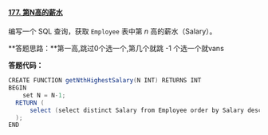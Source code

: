 #### [177. 第N高的薪水](https://leetcode-cn.com/problems/nth-highest-salary/)

编写一个 SQL 查询，获取 `Employee` 表中第 *n* 高的薪水（Salary）。

**答题思路：**第一高,跳过0个选一个,第几个就跳  -1 个选一个就vans



**答题代码：**

```java
CREATE FUNCTION getNthHighestSalary(N INT) RETURNS INT
BEGIN
    set N = N-1;
  RETURN (
      select (select distinct Salary from Employee order by Salary desc limit N,1)    
  );
END
```

